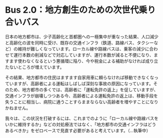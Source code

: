 # Bus 2.0：地方創生のための次世代乗り合いバス

日本の地方都市は、少子高齢化と首都圏への一極集中が重なった結果、人口減少と高齢化の波を同時に受け、既存の交通インフラ（鉄道、路線バス、タクシーなど）の維持が難しくなっています。ローカル線や路線バスは、乗客の減少に合わせて運行本数の削減などで対応していますが、運行本数が減ると不便になり、ますます使わなくなるという悪循環に陥り、今や税金による補助がなければ成り立たないところが増えています。

その結果、地方都市の住民はますます自家用車に頼らなければ移動できなくなっていますが、高齢者による運転はしばしば深刻な事故の原因になっています。そのため、地方都市の多くでは、高齢者に「運転免許の返上」を促していますが、交通インフラが崩壊しつつある今、高齢者による運転免許の返上は、移動手段を失うことに相当し、病院に通うことすらままならない高齢者を増やすことになりかねません。

我々は、この状況を打破するには、これまでのように「ローカル線や路線バスをいかに維持するか」などの対処療法ではなく、「地方都市の交通インフラはどうあるべきか」をゼロベースで見直す必要があると考えています。（...執筆中）


